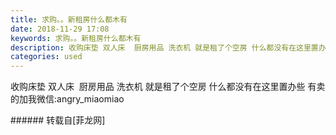 ```yaml
---
title: 求购。。新租房什么都木有
date: 2018-11-29 17:08
keywords: 求购。。新租房什么都木有
description: 收购床垫 双人床  厨房用品 洗衣机 就是租了个空房 什么都没有在这里置办些 有卖的加我微信:angry_miaomiao
categories: used
---
```

<td class="t_f" id="postmessage_2377886">

收购床垫 双人床  厨房用品 洗衣机 就是租了个空房 什么都没有在这里置办些 有卖的加我微信:angry_miaomiao<br/>
</td>
###### 转载自[菲龙网]